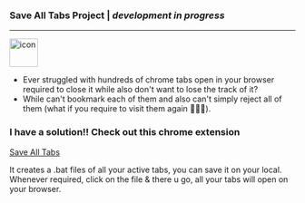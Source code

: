 ### Save All Tabs Project  |  <i>development in progress</i> 
----------
<img src="https://github.com/user-attachments/assets/e1ff25d0-35ac-4bdb-bac5-901c5c1c3ab9" alt="icon" width="50"/> 


- Ever struggled with hundreds of chrome tabs open in your browser required to close it while also don't want to lose the track of it?
- While can't bookmark each of them and also can't simply reject all of them (what if you require to visit them again 🤷🏻‍♂️). 

### I have a solution!! Check out this chrome extension

<u><a href="chrome://extensions/?id=klppnnaanbmfnefebeppgbakenogehja"> Save All Tabs </a></u> 

It creates a .bat files of all your active tabs, you can save it on your local. Whenever required, click on the file & there u go, all your tabs will open on your browser.
